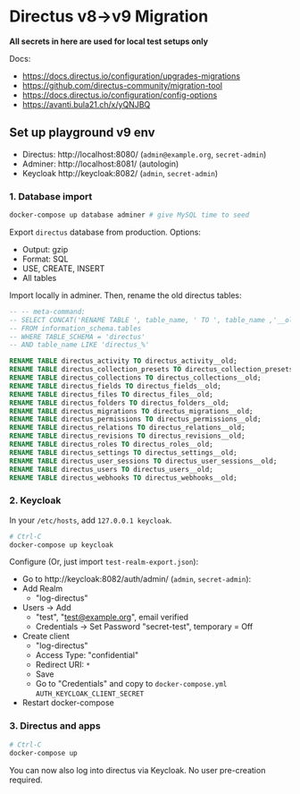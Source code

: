 # Directus v8->v9 Migration

**All secrets in here are used for local test setups only**

Docs:

* https://docs.directus.io/configuration/upgrades-migrations
* https://github.com/directus-community/migration-tool
* https://docs.directus.io/configuration/config-options
* https://avanti.bula21.ch/x/yQNJBQ

## Set up playground v9 env

* Directus: http://localhost:8080/ (`admin@example.org`, `secret-admin`)
* Adminer: http://localhost:8081/ (autologin)
* Keycloak http://keycloak:8082/ (`admin`, `secret-admin`)

### 1. Database import

```bash
docker-compose up database adminer # give MySQL time to seed
```

Export `directus` database from production. Options:

* Output: gzip
* Format: SQL
* USE, CREATE, INSERT
* All tables

Import locally in adminer. Then, rename the old directus tables:

```sql
-- -- meta-command:
-- SELECT CONCAT('RENAME TABLE ', table_name, ' TO ', table_name ,'__old;')
-- FROM information_schema.tables
-- WHERE TABLE_SCHEMA = 'directus'
-- AND table_name LIKE 'directus_%'

RENAME TABLE directus_activity TO directus_activity__old;
RENAME TABLE directus_collection_presets TO directus_collection_presets__old;
RENAME TABLE directus_collections TO directus_collections__old;
RENAME TABLE directus_fields TO directus_fields__old;
RENAME TABLE directus_files TO directus_files__old;
RENAME TABLE directus_folders TO directus_folders__old;
RENAME TABLE directus_migrations TO directus_migrations__old;
RENAME TABLE directus_permissions TO directus_permissions__old;
RENAME TABLE directus_relations TO directus_relations__old;
RENAME TABLE directus_revisions TO directus_revisions__old;
RENAME TABLE directus_roles TO directus_roles__old;
RENAME TABLE directus_settings TO directus_settings__old;
RENAME TABLE directus_user_sessions TO directus_user_sessions__old;
RENAME TABLE directus_users TO directus_users__old;
RENAME TABLE directus_webhooks TO directus_webhooks__old;
```

### 2. Keycloak

In your `/etc/hosts`, add `127.0.0.1 keycloak`.

```bash
# Ctrl-C
docker-compose up keycloak
```

Configure (Or, just import `test-realm-export.json`):

* Go to http://keycloak:8082/auth/admin/ (`admin`, `secret-admin`):
* Add Realm
  * "log-directus"
* Users -> Add
  * "test", "test@example.org", email verified
  * Credentials -> Set Password "secret-test", temporary = Off
* Create client
  * "log-directus"
  * Access Type: "confidential"
  * Redirect URI: `*`
  * Save
  * Go to "Credentials" and copy to `docker-compose.yml` `AUTH_KEYCLOAK_CLIENT_SECRET`
* Restart docker-compose

### 3. Directus and apps

```bash
# Ctrl-C
docker-compose up
```

You can now also log into directus via Keycloak. No user pre-creation required.
